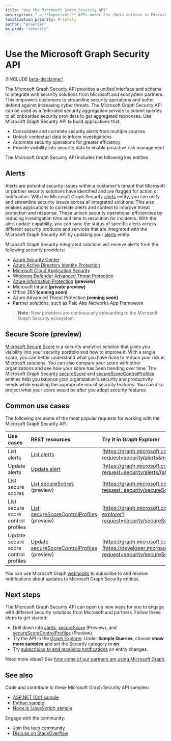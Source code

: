 ```yaml
---
title: "Use the Microsoft Graph Security API"
description: " > **Important:** APIs under the /beta version in Microsoft Graph are in preview and are subject to change. Use of these APIs in production applications is not supported."
localization_priority: Priority
author: "preetikr"
ms.prod: "security"
---
```


# Use the Microsoft Graph Security API

 [!INCLUDE [beta-disclaimer](../../includes/beta-disclaimer.md)]

The Microsoft Graph Security API provides a unified interface and schema to integrate with security solutions from Microsoft and ecosystem partners. This empowers customers to streamline security operations and better defend against increasing cyber threats. The Microsoft Graph Security API can be used as a federated security aggregation service to submit queries to all onboarded security providers to get aggregated responses. Use Microsoft Graph Security API to build applications that:

- Consolidate and correlate security alerts from multiple sources
- Unlock contextual data to inform investigations
- Automate security operations for greater efficiency
- Provide visibility into security data to enable proactive risk management

The Microsoft Graph Security API includes the following key entities.

## Alerts

Alerts are potential security issues within a customer's tenant that Microsoft or partner security solutions have identified and are flagged for action or notification. With the Microsoft Graph Security [alerts](alert.md) entity, you can unify and streamline security  issues across all integrated solutions. This also enables applications to correlate alerts and context to improve threat protection and response. These unlock security operational efficiencies by reducing investigation time and time to resolution for incidents. With the alert update capability, you can sync the status of specific alerts across different security products and services that are integrated with the Microsoft Graph Security API by updating your [alerts](alert.md) entity.

Microsoft Graph Security-integrated solutions will receive alerts from the following security providers:

- [Azure Security Center](https://docs.microsoft.com/azure/security-center/security-center-alerts-type)
- [Azure Active Directory Identity Protection](https://docs.microsoft.com/azure/active-directory/identity-protection/playbook)
- [Microsoft Cloud Application Security](https://docs.microsoft.com/cloud-app-security/monitor-alerts )
- [Windows Defender Advanced Threat Protection](https://docs.microsoft.com/windows/security/threat-protection/windows-defender-atp/attack-simulations-windows-defender-advanced-threat-protection)
- [Azure Information Protection](https://docs.microsoft.com/azure/information-protection/faqs#i-see-azure-information-protection-is-listed-as-a-security-provider-for-microsoft-graph-securityhow-does-this-work-and-what-alerts-will-i-receive) **(preview)**
- Microsoft Intune **(private preview)**
- Office 365 **(coming soon)**
- Azure Advanced Threat Protection **(coming soon)**
- Partner solutions, such as Palo Alto Networks App Framework

> **Note:** New providers are continuously onboarding to the Microsoft Graph Security ecosystem.

## Secure Score (preview)

[Microsoft Secure Score](https://techcommunity.microsoft.com/t5/Security-Privacy-and-Compliance/Office-365-Secure-Score-is-now-Microsoft-Secure-Score/ba-p/182358) is a security analytics solution that gives you visibility into your security portfolio and how to improve it. With a single score, you can better understand what you have done to reduce your risk in Microsoft solutions. You can also compare your score with other organizations and see how your score has been trending over time. The Microsoft Graph Security [secureScore](securescores.md) and [secureScoreControlProfiles](securescorecontrolprofiles.md) entities help you balance your organization's security and productivity needs while enabling the appropriate mix of security features. You can also project what your score would be after you adopt security features.

## Common use cases

The following are some of the most popular requests for working with the Microsoft Graph Security API.

| **Use cases**   | **REST resources** | **Try it in Graph Explorer** |
|:---------------|:--------|:----------|
| List alerts | [List alerts](../api/alert-list.md) | [https://graph.microsoft.com/beta/security/alerts](https://developer.microsoft.com/graph/graph-explorer?request=security/alerts&method=GET&version=beta&GraphUrl=https://graph.microsoft.com) |
| Update alerts | [Update alert](../api/alert-update.md) | [https://graph.microsoft.com/beta/security/alerts/{alert-id}](https://developer.microsoft.com/graph/graph-explorer?request=security/alerts/{alert-id}&method=PATCH&version=beta&GraphUrl=https://graph.microsoft.com) |
|List secure scores|[List secureScores](../api/securescores-list.md) (preview)|[https://graph.microsoft.com/beta/security/secureScores](https://developer.microsoft.com/graph/graph-explorer?request=security/secureScores&method=GET&version=beta&GraphUrl=https://graph.microsoft.com)|
|List secure score control profiles|[List secureScoreControlProfiles](../api/securescorecontrolprofiles-list.md) (preview)|[https://graph.microsoft.com/beta/security/secureScoreControlProfiles](https://developer.microsoft.com/graph/graph-explorer?request=security/secureScoreControlProfiles&method=GET&version=beta&GraphUrl=https://graph.microsoft.com)|
|Update secure score control profiles|[Update secureScoreControlProfiles](../api/securescorecontrolprofiles-update.md) (preview)|[https://graph.microsoft.com/beta/security/secureScoreControlProfiles/{id}](https://developer.microsoft.com/graph/graph-explorer?request=security/secureScoreControlProfiles/{id}&method=PATCH&version=beta&GraphUrl=https://graph.microsoft.com)|

You can use Microsoft Graph [webhooks](/graph/webhooks) to subscribe to and receive notifications about updates to Microsoft Graph Security entities.

## Next steps

The Microsoft Graph Security API can open up new ways for you to engage with different security solutions from Microsoft and partners. Follow these steps to get started:

- Drill down into [alerts](alert.md), [secureScore](securescores.md) (Preview), and [secureScoreControlProfiles](securescorecontrolprofiles.md) (Preview).
- Try the API in the [Graph Explorer](https://developer.microsoft.com/graph/graph-explorer). Under **Sample Queries**, choose **show more samples** and set the Security category to **on**.
- Try [subscribing to and receiving notifications](/graph/webhooks) on entity changes.

Need more ideas? See [how some of our partners are using Microsoft Graph](https://developer.microsoft.com/graph/graph/examples#partners).

## See also

Code and contribute to these Microsoft Graph Security API samples:

- [ASP.NET (C#) sample](https://github.com/microsoftgraph/aspnet-security-api-sample)
- [Python sample](https://github.com/microsoftgraph/python-security-rest-sample)
- [Node.js (JavaScript) sample](https://github.com/microsoftgraph/nodejs-security-sample)

Engage with the community:

- [Join the tech community](https://aka.ms/graphsecuritycommunity)
- [Discuss on StackOverflow](https://stackoverflow.com/questions/tagged/microsoft-graph-security)
<!--
{
  "type": "#page.annotation",
  "suppressions": [
    "Error: /api-reference/beta/resources/security-api-overview.md:\r\n      Exception processing links.\r\n    System.ArgumentException: Link Definition was null. Link text: !INCLUDE [beta-disclaimer](../../includes/beta-disclaimer.md)\r\n      at ApiDoctor.Validation.DocFile.get_LinkDestinations()\r\n      at ApiDoctor.Validation.DocSet.ValidateLinks(Boolean includeWarnings, String[] relativePathForFiles, IssueLogger issues, Boolean requireFilenameCaseMatch, Boolean printOrphanedFiles)"
  ]
}
-->
